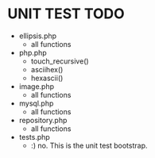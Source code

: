UNIT TEST TODO
================================================================================

* ellipsis.php 
    * all functions
* php.php 
    * touch_recursive()
    * asciihex()
    * hexascii()
* image.php
    * all functions
* mysql.php
    * all functions
* repository.php 
    * all functions
* tests.php
    * :) no. This is the unit test bootstrap.
